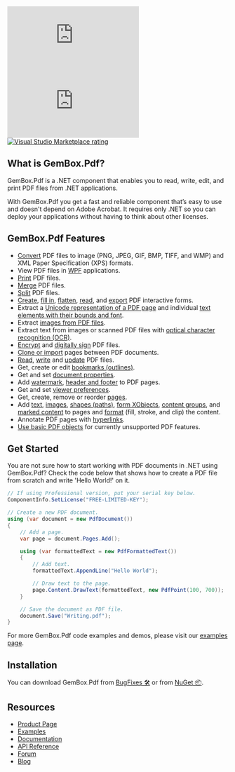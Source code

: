 [![NuGet version](https://img.shields.io/nuget/v/GemBox.Pdf?style=for-the-badge)](https://www.nuget.org/packages/GemBox.Pdf/) [![NuGet downloads](https://img.shields.io/nuget/dt/GemBox.Pdf?style=for-the-badge)](https://www.nuget.org/packages/GemBox.Pdf/) [![Visual Studio Marketplace rating](https://img.shields.io/visual-studio-marketplace/stars/GemBoxSoftware.GemBoxPdf?style=for-the-badge)](https://marketplace.visualstudio.com/items?itemName=GemBoxSoftware.GemBoxPdf)

## What is GemBox.Pdf?

GemBox.Pdf is a .NET component that enables you to read, write, edit, and print PDF files from .NET applications.

With GemBox.Pdf you get a fast and reliable component that’s easy to use and doesn't depend on Adobe Acrobat. It requires only .NET so you can deploy your applications without having to think about other licenses.

## GemBox.Pdf Features

- [Convert](https://www.gemboxsoftware.com/pdf/examples/c-sharp-convert-pdf-to-image/208) PDF files to image (PNG, JPEG, GIF, BMP, TIFF, and WMP) and XML Paper Specification (XPS) formats.
- View PDF files in [WPF](https://www.gemboxsoftware.com/pdf/examples/pdf-xpsdocument-wpf/1001) applications.
- [Print](https://www.gemboxsoftware.com/pdf/examples/c-sharp-vb-net-print-pdf/207) PDF files.
- [Merge](https://www.gemboxsoftware.com/pdf/examples/c-sharp-vb-net-merge-pdf/201) PDF files.
- [Split](https://www.gemboxsoftware.com/pdf/examples/c-sharp-vb-net-split-pdf/202) PDF files.
- [Create](https://www.gemboxsoftware.com/pdf/examples/c-sharp-create-pdf-interactive-form-fields/505), [fill in](https://www.gemboxsoftware.com/pdf/examples/c-sharp-fill-in-pdf-interactive-form/502), [flatten](https://www.gemboxsoftware.com/pdf/examples/c-sharp-flatten-pdf-interactive-form-fields/506), [read](https://www.gemboxsoftware.com/pdf/examples/c-sharp-read-pdf-interactive-form-fields/501), and [export](https://www.gemboxsoftware.com/pdf/examples/c-sharp-export-pdf-interactive-form-data/503) PDF interactive forms.
- Extract a [Unicode representation of a PDF page](https://www.gemboxsoftware.com/pdf/examples/c-sharp-vb-net-read-pdf/205) and individual [text elements with their bounds and font](https://www.gemboxsoftware.com/pdf/examples/c-sharp-vb-net-read-pdf/205#read-text-info).
- Extract [images from PDF files](https://www.gemboxsoftware.com/pdf/examples/c-sharp-vb-export-import-images-to-pdf/206#export).
- Extract text from images or scanned PDF files with [optical character recognition (OCR)](https://www.gemboxsoftware.com/pdf/examples/c-sharp-vb-net-ocr-pdf/408).
- [Encrypt](https://www.gemboxsoftware.com/pdf/examples/decrypt-encrypt-pdf-file/1101) and [digitally sign](https://www.gemboxsoftware.com/pdf/examples/c-sharp-vb-net-pdf-digital-signature/1102) PDF files.
- [Clone or import](https://www.gemboxsoftware.com/pdf/examples/cloning-pdf-pages/203) pages between PDF documents.
- [Read](https://www.gemboxsoftware.com/pdf/examples/c-sharp-vb-net-read-pdf/205), [write](https://www.gemboxsoftware.com/pdf/examples/c-sharp-vb-net-create-write-pdf-file/209) and [update](https://www.gemboxsoftware.com/pdf/examples/incremental-update/204) PDF files.
- Get, create or edit [bookmarks (outlines)](https://www.gemboxsoftware.com/pdf/examples/c-sharp-vb-net-pdf-bookmarks-outlines/301).
- Get and set [document properties](https://www.gemboxsoftware.com/pdf/examples/pdf-document-properties/302).
- Add [watermark](https://www.gemboxsoftware.com/pdf/examples/pdf-watermarks/305), [header and footer](https://www.gemboxsoftware.com/pdf/examples/pdf-header-footer/304) to PDF pages.
- Get and set [viewer preferences](https://www.gemboxsoftware.com/pdf/examples/pdf-viewer-preferences/303).
- Get, create, remove or reorder [pages](https://www.gemboxsoftware.com/pdf/examples/c-sharp-vb-net-pdf-pages/401).
- Add [text](https://www.gemboxsoftware.com/pdf/examples/c-sharp-vb-net-create-write-pdf-file/209), [images](https://www.gemboxsoftware.com/pdf/examples/c-sharp-vb-export-import-images-to-pdf/206#import), [shapes (paths)](https://www.gemboxsoftware.com/pdf/examples/c-sharp-vb-add-pdf-shapes-paths/306), [form XObjects](https://www.gemboxsoftware.com/pdf/examples/pdf-form-xobjects/405), [content groups](https://www.gemboxsoftware.com/pdf/examples/pdf-content-groups/409), and [marked content](https://www.gemboxsoftware.com/pdf/examples/pdf-marked-content/407) to pages and [format](https://www.gemboxsoftware.com/pdf/examples/pdf-content-formatting/307) (fill, stroke, and clip) the content.
- Annotate PDF pages with [hyperlinks](https://www.gemboxsoftware.com/pdf/examples/c-sharp-vb-pdf-hyperlinks/308).
- [Use basic PDF objects](https://www.gemboxsoftware.com/pdf/examples/basic-pdf-objects/402) for currently unsupported PDF features.

## Get Started

You are not sure how to start working with PDF documents in .NET using GemBox.Pdf? Check the code below that shows how to create a PDF file from scratch and write 'Hello World!' on it.

```csharp
// If using Professional version, put your serial key below.
ComponentInfo.SetLicense("FREE-LIMITED-KEY");

// Create a new PDF document.
using (var document = new PdfDocument())
{
    // Add a page.
    var page = document.Pages.Add();

    using (var formattedText = new PdfFormattedText())
    {
        // Add text.
        formattedText.AppendLine("Hello World");

        // Draw text to the page.
        page.Content.DrawText(formattedText, new PdfPoint(100, 700));
    }

    // Save the document as PDF file.
    document.Save("Writing.pdf");
}
```

For more GemBox.Pdf code examples and demos, please visit our [examples page](https://www.gemboxsoftware.com/pdf/examples/c-sharp-vb-net-pdf-library/101).

## Installation

You can download GemBox.Pdf from [BugFixes 🛠️](https://www.gemboxsoftware.com/pdf/downloads/bugfixes.html) or from [NuGet 📦](https://www.nuget.org/packages/GemBox.Pdf/).

## Resources

- [Product Page](https://www.gemboxsoftware.com/pdf)
- [Examples](https://www.gemboxsoftware.com/pdf/examples)
- [Documentation](https://www.gemboxsoftware.com/pdf/docs/introduction.html)
- [API Reference](https://www.gemboxsoftware.com/pdf/docs/GemBox.Pdf.html)
- [Forum](https://forum.gemboxsoftware.com/c/gembox-pdf/7)
- [Blog](https://www.gemboxsoftware.com/gembox-pdf)
